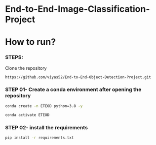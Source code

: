 # End-to-End-Image-Classification-Project


# How to run?
### STEPS:

Clone the repository

```bash
https://github.com/viyas52/End-to-End-Object-Detection-Project.git
```
### STEP 01- Create a conda environment after opening the repository

```bash
conda create -n ETEOD python=3.8 -y
```

```bash
conda activate ETEOD
```


### STEP 02- install the requirements
```bash
pip install -r requirements.txt
```